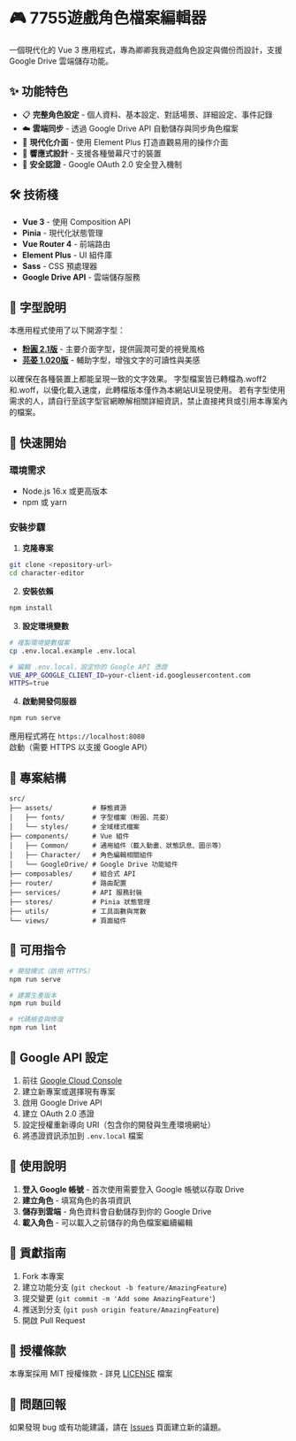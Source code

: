 # 🎮 7755遊戲角色檔案編輯器

一個現代化的 Vue 3 應用程式，專為卿卿我我遊戲角色設定與備份而設計，支援 Google Drive 雲端儲存功能。

## ✨ 功能特色

- 📋 **完整角色設定** - 個人資料、基本設定、對話場景、詳細設定、事件記錄
- ☁️ **雲端同步** - 透過 Google Drive API 自動儲存與同步角色檔案
- 🎨 **現代化介面** - 使用 Element Plus 打造直觀易用的操作介面
- 📱 **響應式設計** - 支援各種螢幕尺寸的裝置
- 🔐 **安全認證** - Google OAuth 2.0 安全登入機制

## 🛠️ 技術棧

- **Vue 3** - 使用 Composition API
- **Pinia** - 現代化狀態管理
- **Vue Router 4** - 前端路由
- **Element Plus** - UI 組件庫
- **Sass** - CSS 預處理器
- **Google Drive API** - 雲端儲存服務

## 🎨 字型說明

本應用程式使用了以下開源字型：

- **[粉圓 2.1版](https://justfont.com/huninn/)** - 主要介面字型，提供圓潤可愛的視覺風格
- **[芫荽 1.020版](https://github.com/ButTaiwan/iansui)** - 輔助字型，增強文字的可讀性與美感

以確保在各種裝置上都能呈現一致的文字效果。
字型檔案皆已轉檔為.woff2和.woff，以優化載入速度，此轉檔版本僅作為本網站UI呈現使用。
若有字型使用需求的人，請自行至該字型官網瞭解相關詳細資訊，禁止直接拷貝或引用本專案內的檔案。

## 🚀 快速開始

### 環境需求
- Node.js 16.x 或更高版本
- npm 或 yarn

### 安裝步驟

1. **克隆專案**
```bash
git clone <repository-url>
cd character-editor
```

2. **安裝依賴**
```bash
npm install
```

3. **設定環境變數**
```bash
# 複製環境變數檔案
cp .env.local.example .env.local

# 編輯 .env.local，設定你的 Google API 憑證
VUE_APP_GOOGLE_CLIENT_ID=your-client-id.googleusercontent.com
HTTPS=true

```

4. **啟動開發伺服器**
```bash
npm run serve
```

應用程式將在 `https://localhost:8080` 啟動（需要 HTTPS 以支援 Google API）

## 📁 專案結構

```
src/
├── assets/          # 靜態資源
│   ├── fonts/       # 字型檔案（粉圓、芫荽）
│   └── styles/      # 全域樣式檔案
├── components/      # Vue 組件
│   ├── Common/      # 通用組件（載入動畫、狀態訊息、圖示等）
│   ├── Character/   # 角色編輯相關組件
│   └── GoogleDrive/ # Google Drive 功能組件
├── composables/     # 組合式 API
├── router/          # 路由配置
├── services/        # API 服務封裝
├── stores/          # Pinia 狀態管理
├── utils/           # 工具函數與常數
└── views/           # 頁面組件
```

## 🔧 可用指令

```bash
# 開發模式（啟用 HTTPS）
npm run serve

# 建置生產版本
npm run build

# 代碼檢查與修復
npm run lint
```

## 🔑 Google API 設定

1. 前往 [Google Cloud Console](https://console.cloud.google.com/)
2. 建立新專案或選擇現有專案
3. 啟用 Google Drive API
4. 建立 OAuth 2.0 憑證
5. 設定授權重新導向 URI（包含你的開發與生產環境網址）
6. 將憑證資訊添加到 `.env.local` 檔案

## 📝 使用說明

1. **登入 Google 帳號** - 首次使用需要登入 Google 帳號以存取 Drive
2. **建立角色** - 填寫角色的各項資訊
3. **儲存到雲端** - 角色資料會自動儲存到你的 Google Drive
4. **載入角色** - 可以載入之前儲存的角色檔案繼續編輯

## 🤝 貢獻指南

1. Fork 本專案
2. 建立功能分支 (`git checkout -b feature/AmazingFeature`)
3. 提交變更 (`git commit -m 'Add some AmazingFeature'`)
4. 推送到分支 (`git push origin feature/AmazingFeature`)
5. 開啟 Pull Request

## 📄 授權條款

本專案採用 MIT 授權條款 - 詳見 [LICENSE](LICENSE) 檔案

## 🐛 問題回報

如果發現 bug 或有功能建議，請在 [Issues](issues) 頁面建立新的議題。
